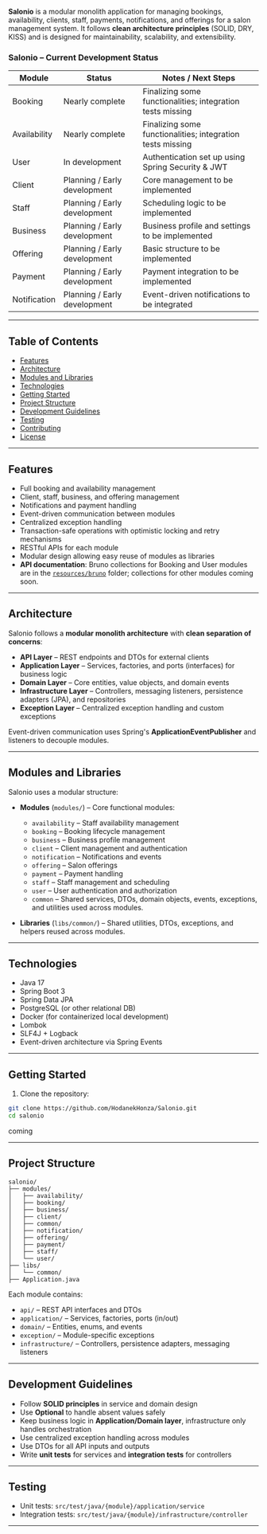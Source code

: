 **Salonio** is a modular monolith application for managing bookings, availability, clients, staff, payments, notifications, and offerings for a salon management system. It follows **clean architecture principles** (SOLID, DRY, KISS) and is designed for maintainability, scalability, and extensibility.


### Salonio – Current Development Status
| Module       | Status                       | Notes / Next Steps                                                  |
| ------------ | ---------------------------- | ------------------------------------------------------------------- |
| Booking      | Nearly complete              | Finalizing some functionalities; integration tests missing |
| Availability | Nearly complete              | Finalizing some functionalities; integration tests missing |
| User         | In development               | Authentication set up using Spring Security & JWT                   |
| Client       | Planning / Early development | Core management to be implemented                                   |
| Staff        | Planning / Early development | Scheduling logic to be implemented                                  |
| Business     | Planning / Early development | Business profile and settings to be implemented                     |
| Offering     | Planning / Early development | Basic structure to be implemented                                   |
| Payment      | Planning / Early development | Payment integration to be implemented                               |
| Notification | Planning / Early development | Event-driven notifications to be integrated                         |

---

## Table of Contents

- [Features](#features)  
- [Architecture](#architecture)  
- [Modules and Libraries](#modules-and-libraries)  
- [Technologies](#technologies)  
- [Getting Started](#getting-started)  
- [Project Structure](#project-structure)  
- [Development Guidelines](#development-guidelines)  
- [Testing](#testing)  
- [Contributing](#contributing)  
- [License](#license)  

---

## Features

- Full booking and availability management  
- Client, staff, business, and offering management  
- Notifications and payment handling  
- Event-driven communication between modules  
- Centralized exception handling  
- Transaction-safe operations with optimistic locking and retry mechanisms  
- RESTful APIs for each module  
- Modular design allowing easy reuse of modules as libraries  
- **API documentation**: Bruno collections for Booking and User modules are in the [`resources/bruno`](resources/bruno) folder; collections for other modules coming soon.


---

## Architecture

Salonio follows a **modular monolith architecture** with **clean separation of concerns**:

- **API Layer** – REST endpoints and DTOs for external clients  
- **Application Layer** – Services, factories, and ports (interfaces) for business logic  
- **Domain Layer** – Core entities, value objects, and domain events  
- **Infrastructure Layer** – Controllers, messaging listeners, persistence adapters (JPA), and repositories  
- **Exception Layer** – Centralized exception handling and custom exceptions  

Event-driven communication uses Spring's **ApplicationEventPublisher** and listeners to decouple modules.

---

## Modules and Libraries

Salonio uses a modular structure:

- **Modules** (`modules/`) – Core functional modules:
  - `availability` – Staff availability management  
  - `booking` – Booking lifecycle management  
  - `business` – Business profile management  
  - `client` – Client management and authentication  
  - `notification` – Notifications and events  
  - `offering` – Salon offerings  
  - `payment` – Payment handling  
  - `staff` – Staff management and scheduling  
  - `user` – User authentication and authorization  
  - `common` – Shared services, DTOs, domain objects, events, exceptions, and utilities used across modules.


- **Libraries** (`libs/common/`) – Shared utilities, DTOs, exceptions, and helpers reused across modules.

---

## Technologies

- Java 17  
- Spring Boot 3  
- Spring Data JPA  
- PostgreSQL (or other relational DB)  
- Docker (for containerized local development)  
- Lombok  
- SLF4J + Logback  
- Event-driven architecture via Spring Events  

---

## Getting Started

1. Clone the repository:

```bash
git clone https://github.com/HodanekHonza/Salonio.git
cd salonio
````
coming 

---

## Project Structure

```text
salonio/
├── modules/
│   ├── availability/
│   ├── booking/
│   ├── business/
│   ├── client/
│   ├── common/
│   ├── notification/
│   ├── offering/
│   ├── payment/
│   ├── staff/
│   └── user/
├── libs/
│   └── common/
├── Application.java
```

Each module contains:

* `api/` – REST API interfaces and DTOs
* `application/` – Services, factories, ports (in/out)
* `domain/` – Entities, enums, and events
* `exception/` – Module-specific exceptions
* `infrastructure/` – Controllers, persistence adapters, messaging listeners

---

## Development Guidelines

* Follow **SOLID principles** in service and domain design
* Use **Optional** to handle absent values safely
* Keep business logic in **Application/Domain layer**, infrastructure only handles orchestration
* Use centralized exception handling across modules
* Use DTOs for all API inputs and outputs
* Write **unit tests** for services and **integration tests** for controllers

---

## Testing

* Unit tests: `src/test/java/{module}/application/service`
* Integration tests: `src/test/java/{module}/infrastructure/controller`

---


